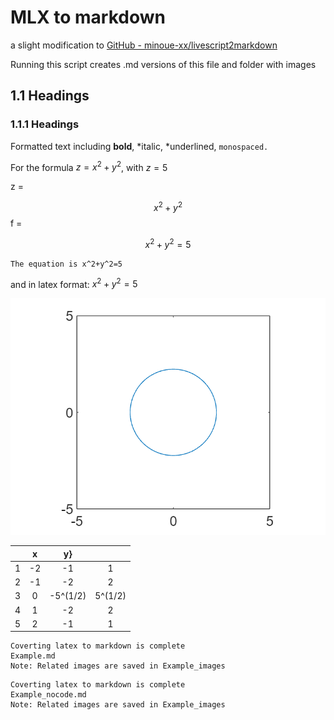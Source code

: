 # MLX to markdown

a slight modification to [GitHub - minoue-xx/livescript2markdown](https://github.com/minoue-xx/livescript2markdown)

Running this script creates .md versions of this file and folder with images

## 1.1 Headings

### 1.1.1 Headings

Formatted text including **bold**, *italic, *underlined, `monospaced.`

For the formula  $z=x^2 +y^2$, with $z=5$

z = 

  
$$
 x^2 +y^2 
$$
f = 

  
$$
 x^2 +y^2 =5
$$
```text:Output
The equation is x^2+y^2=5
```

and in latex format: $x^2+y^2=5$


![figure_0.png](Example_images/figure_0.png)

| |x|y}| |
|:--:|:--:|:--:|:--:|
|1|-2|-1      |1      |
|2|-1|-2      |2      |
|3|0|-5^(1/2)|5^(1/2)|
|4|1|-2      |2      |
|5|2|-1      |1      |

```text:Output
Coverting latex to markdown is complete
Example.md
Note: Related images are saved in Example_images
```

```text:Output
Coverting latex to markdown is complete
Example_nocode.md
Note: Related images are saved in Example_images
```
